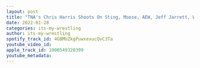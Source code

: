 ```yaml
---
layout: post
title: "TNA's Chris Harris Shoots On Sting, Moose, AEW, Jeff Jarrett, WWE Run & More"
date: 2022-01-28
categories: its-my-wrestling
author: its-my-wrestling
spotify_track_id: 4GBMUZkgPuwxexucQvC3Ta
youtube_video_id: 
apple_track_id: 1000549320399
youtube_metadata: 
---
```

